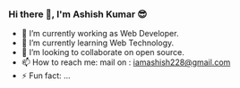 ### Hi there 👋, I'm Ashish Kumar 😎


- 🔭 I’m currently working as Web Developer.
- 🌱 I’m currently learning Web Technology.
- 👯 I’m looking to collaborate on open source. 
- 📫 How to reach me: mail on : iamashish228@gmail.com
- ⚡ Fun fact: ...
